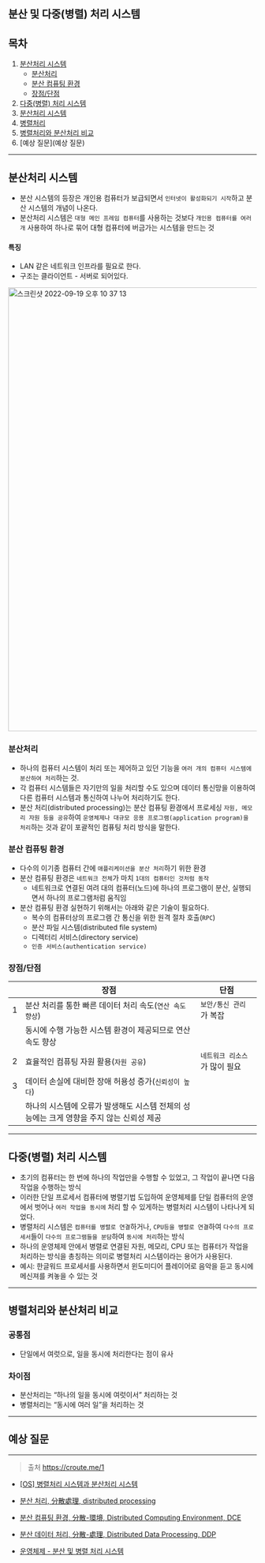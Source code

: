 ## 분산 및 다중(병렬) 처리 시스템

## 목차

1. [분산처리 시스템](#분산처리-시스템)
    - [분산처리](#분산처리)
    - [분산 컴퓨팅 환경](#분산-컴퓨팅-환경)
    - [장점/단점](#장점단점)
1. [다중(병렬) 처리 시스템](#다중병렬-처리-시스템)
1. [분산처리 시스템](#분산처리-시스템)
1. [병렬처리](#병렬처리)
1. [병렬처리와 분산처리 비교]()
1. [예상 질문](예상 질문)

---

## 분산처리 시스템

- 분산 시스템의 등장은 개인용 컴퓨터가 보급되면서 `인터넷이 활성화되기 시작`하고 분산 시스템의 개념이 나온다.
- 분산처리 시스템은 `대형 메인 프레임 컴퓨터`를 사용하는 것보다 `개인용 컴퓨터를 여러 개` 사용하여 하나로 묶어 대형 컴퓨터에 버금가는 시스템을 만드는 것

#### 특징

- LAN 같은 네트워크 인프라를 필요로 한다.
- 구조는 클라이언트 - 서버로 되어있다.

<img width="900" alt="스크린샷 2022-09-19 오후 10 37 13" src="https://user-images.githubusercontent.com/75410527/191030512-ca002929-577b-458f-b66e-5dc0d81413c5.png">

### 분산처리

- 하나의 컴퓨터 시스템이 처리 또는 제어하고 있던 기능을 `여러 개의 컴퓨터 시스템에 분산하여 처리`하는 것.
- 각 컴퓨터 시스템들은 자기만의 일을 처리할 수도 있으며 데이터 통신망을 이용하여 다른 컴퓨터 시스템과 통신하여 나누어 처리하기도 한다.
- 분산 처리(distributed processing)는 분산 컴퓨팅 환경에서 프로세싱 `자원, 메모리 자원 등을 공유`하여 `운영체제나 대규모 응용 프로그램(application program)을 처리`하는 것과 같이 포괄적인 컴퓨팅 처리 방식을 말한다. 

### 분산 컴퓨팅 환경

- 다수의 이기종 컴퓨터 간에 `애플리케이션을 분산 처리`하기 위한 환경
- 분산 컴퓨팅 환경은 `네트워크 전체`가 마치 `1대의 컴퓨터인 것처럼 동작`
  - 네트워크로 연결된 여려 대의 컴퓨터(노드)에 하나의 프로그램이 분산, 실행되면서 하나의 프로그램처럼 움직임
- 분산 컴퓨팅 환경 실현하기 위해서는 아래와 같은 기술이 필요하다. 
    - 복수의 컴퓨터상의 프로그램 간 통신을 위한 원격 절차 호출(`RPC`)
    - 분산 파일 시스템(distributed file system)
    - 디렉터리 서비스(directory service)
    - `인증 서비스(authentication service)`

### 장점/단점

|   | 장점                                                                                     | 단점                        |
|---|------------------------------------------------------------------------------------------|-----------------------------|
| 1 | 분산 처리를 통한 빠른 데이터 처리 속도(`연산 속도 향상`)                                   | `보안/통신 관리`가 복잡       |
|   | 동시에 수행 가능한 시스템 환경이 제공되므로 연산 속도 향상                               |                             |
| 2 | 효율적인 컴퓨팅 자원 활용(`자원 공유`)                                                     | `네트워크 리소스`가 많이 필요 |
| 3 | 데이터 손실에 대비한 장애 허용성 증가(`신뢰성이 높다`)                                            |                             |
|   | 하나의 시스템에 오류가 발생해도 시스템 전체의 성능에는 크게 영향을 주지 않는 신뢰성 제공 |                             |

---

## 다중(병렬) 처리 시스템

- 초기의 컴퓨터는 한 번에 하나의 작업만을 수행할 수 있었고, 그 작업이 끝나면 다음 작업을 수행하는 방식 
- 이러한 단일 프로세서 컴퓨터에 병렬기법 도입하여 운영체제를 단일 컴퓨터의 운영에서 벗어나 `여러 작업을 동시에` 처리 할 수 있게하는 병렬처리 시스템이 나타나게 되었다. 
- 병렬처리 시스템은 `컴퓨터를 병렬로 연결`하거나, `CPU등을 병렬로 연결`하여 `다수의 프로세서`들이 `다수의 프로그램들을 분담`하여 `동시에 처리`하는 방식 
- 하나의 운영체제 안에서 병렬로 연결된 자원, 메모리, CPU 또는 컴퓨터가 작업을 처리하는 방식을 총칭하는 의미로 병렬처리 시스템이라는 용어가 사용된다. 
- 예시: 한글워드 프로세서를 사용하면서 윈도미디어 플레이어로 음악을 듣고 동시에 메신져를 켜놓을 수 있는 것

---

## 병렬처리와 분산처리 비교

### 공통점

- 단일에서 여럿으로, 일을 동시에 처리한다는 점이 유사

### 차이점

- 분산처리는 “하나의 일을 동시에 여럿이서” 처리하는 것
- 병렬처리는 “동시에 여러 일”을 처리하는 것


---

## 예상 질문

---

> 출처
> https://croute.me/1

- [[OS] 병렬처리 시스템과 분산처리 시스템](https://croute.me/1)








- [분산 처리, 分散處理, distributed processing](http://terms.tta.or.kr/dictionary/dictionaryView.do?subject=%EB%B6%84%EC%82%B0+%EC%B2%98%EB%A6%AC)
- [분산 컴퓨팅 환경, 分散-環境, Distributed Computing Environment, DCE](http://terms.tta.or.kr/dictionary/dictionaryView.do?subject=%EB%B6%84%EC%82%B0+%EC%BB%B4%ED%93%A8%ED%8C%85+%ED%99%98%EA%B2%BD)
- [분산 데이터 처리, 分散-處理, Distributed Data Processing, DDP](http://terms.tta.or.kr/dictionary/dictionaryView.do?word_seq=041645-3)
- [운영체제 - 분산 및 병렬 처리 시스템](https://leleluv1122.github.io/technical_interview/tech_interview_10/)


